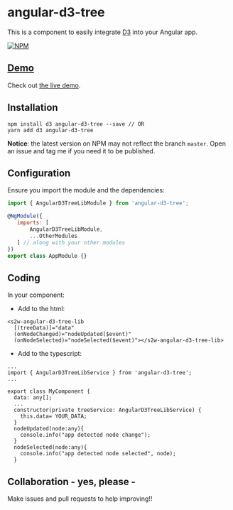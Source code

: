# angular-d3-tree

This is a component to easily integrate [D3](https://d3js.org/) into your Angular app.

[![NPM](https://nodei.co/npm/angular-d3-tree.png?downloads=true&stars=true)](https://nodei.co/npm/angular-d3-tree/)

## [Demo](https://angular-d3-tree.stackblitz.io)

Check out [the live demo](https://angular-d3-tree.stackblitz.io).


## Installation

    npm install d3 angular-d3-tree --save // OR
    yarn add d3 angular-d3-tree

**Notice**: the latest version on NPM may not reflect the branch `master`. Open an issue and tag me if you need it to be published.


## Configuration

Ensure you import the module and the dependencies:

```javascript
import { AngularD3TreeLibModule } from 'angular-d3-tree';

@NgModule({
   imports: [
       AngularD3TreeLibModule,
       ...OtherModules
   ] // along with your other modules
})
export class AppModule {}
```
## Coding

In your component:  
 + Add to the html:
```
<s2w-angular-d3-tree-lib
  [(treeData)]="data"
  (onNodeChanged)="nodeUpdated($event)"
  (onNodeSelected)="nodeSelected($event)"></s2w-angular-d3-tree-lib>
```

 + Add to the typescript:
 ```
 ...
 import { AngularD3TreeLibService } from 'angular-d3-tree';
 ...

 export class MyComponent {
   data: any[];
   ...
   constructor(private treeService: AngularD3TreeLibService) {
     this.data= YOUR_DATA;
   }
   nodeUpdated(node:any){
     console.info("app detected node change");
   }
   nodeSelected(node:any){
     console.info("app detected node selected", node);
   }
 ```

## Collaboration - yes, please -

Make issues and pull requests to help improving!!
